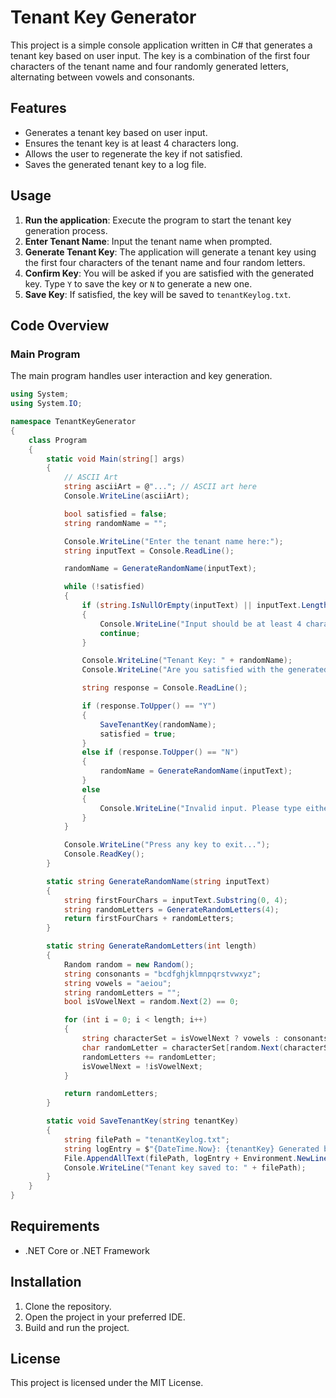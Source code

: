 # Tenant Key Generator

This project is a simple console application written in C# that generates a tenant key based on user input. The key is a combination of the first four characters of the tenant name and four randomly generated letters, alternating between vowels and consonants.

## Features

- Generates a tenant key based on user input.
- Ensures the tenant key is at least 4 characters long.
- Allows the user to regenerate the key if not satisfied.
- Saves the generated tenant key to a log file.

## Usage

1. **Run the application**: Execute the program to start the tenant key generation process.
2. **Enter Tenant Name**: Input the tenant name when prompted.
3. **Generate Tenant Key**: The application will generate a tenant key using the first four characters of the tenant name and four random letters.
4. **Confirm Key**: You will be asked if you are satisfied with the generated key. Type `Y` to save the key or `N` to generate a new one.
5. **Save Key**: If satisfied, the key will be saved to `tenantKeylog.txt`.

## Code Overview

### Main Program

The main program handles user interaction and key generation.

```csharp
using System;
using System.IO;

namespace TenantKeyGenerator
{
    class Program
    {
        static void Main(string[] args)
        {
            // ASCII Art
            string asciiArt = @"..."; // ASCII art here
            Console.WriteLine(asciiArt);

            bool satisfied = false;
            string randomName = "";

            Console.WriteLine("Enter the tenant name here:");
            string inputText = Console.ReadLine();

            randomName = GenerateRandomName(inputText);

            while (!satisfied)
            {
                if (string.IsNullOrEmpty(inputText) || inputText.Length < 4)
                {
                    Console.WriteLine("Input should be at least 4 characters long.");
                    continue;
                }

                Console.WriteLine("Tenant Key: " + randomName);
                Console.WriteLine("Are you satisfied with the generated tenant key? (Y/N)");

                string response = Console.ReadLine();

                if (response.ToUpper() == "Y")
                {
                    SaveTenantKey(randomName);
                    satisfied = true;
                }
                else if (response.ToUpper() == "N")
                {
                    randomName = GenerateRandomName(inputText);
                }
                else
                {
                    Console.WriteLine("Invalid input. Please type either Y or N.");
                }
            }

            Console.WriteLine("Press any key to exit...");
            Console.ReadKey();
        }

        static string GenerateRandomName(string inputText)
        {
            string firstFourChars = inputText.Substring(0, 4);
            string randomLetters = GenerateRandomLetters(4);
            return firstFourChars + randomLetters;
        }

        static string GenerateRandomLetters(int length)
        {
            Random random = new Random();
            string consonants = "bcdfghjklmnpqrstvwxyz";
            string vowels = "aeiou";
            string randomLetters = "";
            bool isVowelNext = random.Next(2) == 0;

            for (int i = 0; i < length; i++)
            {
                string characterSet = isVowelNext ? vowels : consonants;
                char randomLetter = characterSet[random.Next(characterSet.Length)];
                randomLetters += randomLetter;
                isVowelNext = !isVowelNext;
            }

            return randomLetters;
        }

        static void SaveTenantKey(string tenantKey)
        {
            string filePath = "tenantKeylog.txt";
            string logEntry = $"{DateTime.Now}: {tenantKey} Generated by: {Environment.UserName}";
            File.AppendAllText(filePath, logEntry + Environment.NewLine);
            Console.WriteLine("Tenant key saved to: " + filePath);
        }
    }
}
```

## Requirements

- .NET Core or .NET Framework

## Installation

1. Clone the repository.
2. Open the project in your preferred IDE.
3. Build and run the project.

## License

This project is licensed under the MIT License.

